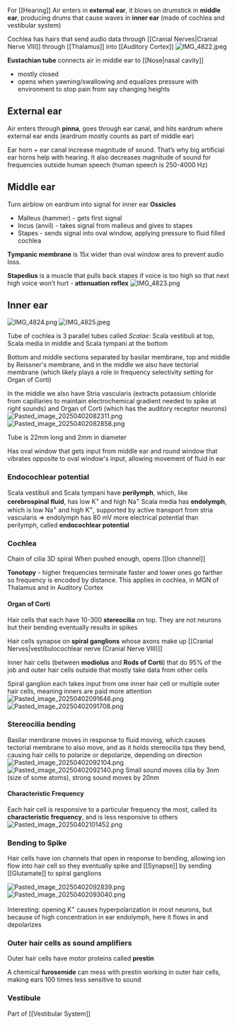 For [[Hearing]]
Air enters in **external ear**, it blows on drumstick in **middle ear**, producing drums that cause waves in **inner ear** (made of cochlea and vestibular system)

Cochlea has hairs that send audio data through [[Cranial Nerves|Cranial Nerve VIII]] through [[Thalamus]] into [[Auditory Cortex]]
![IMG_4822.jpeg](img_4822.jpeg)

**Eustachian tube** connects air in middle ear to [[Nose|nasal cavity]]

* mostly closed
* opens when yawning/swallowing and equalizes pressure with environment to stop pain from say changing heights

## External ear

Air enters through **pinna**, goes through ear canal, and hits eardrum where external ear ends (eardrum mostly counts as part of middle ear)

Ear horn + ear canal increase magnitude of sound. That’s why big artificial ear horns help with hearing.
It also decreases magnitude of sound for frequencies outside human speech (human speech is 250-4000 Hz)

## Middle ear

Turn airblow on eardrum into signal for inner ear
**Ossicles**

* Malleus (hammer) - gets first signal
* Incus (anvil) - takes signal from malleus and gives to stapes
* Stapes - sends signal into oval window, applying pressure to fluid filled cochlea

**Tympanic membrane** is 15x wider than oval window area to prevent audio loss.

**Stapedius** is a muscle that pulls back stapes if voice is too high so that next high voice won’t hurt - **attenuation reflex**
![IMG_4823.png](img_4823.png)

## Inner ear

![IMG_4824.png](img_4824.png)
![IMG_4825.jpeg](img_4825.jpeg)

Tube of cochlea is 3 parallel tubes called *Scalae*: Scala vestibuli at top, Scala media in middle and Scala tympani at the bottom

Bottom and middle sections separated by basilar membrane, top and middle by Reissner's membrane, and in the middle we also have tectorial membrane (which likely plays a role in frequency selectivity setting for Organ of Corti)

In the middle we also have Stria vascularis (extracts potassium chloride from capillaries to maintain electrochemical gradient needed to spike at right sounds) and Organ of Corti (which has the auditory receptor neurons)
![Pasted_image_20250402082311.png](pasted_image_20250402082311.png)
![Pasted_image_20250402082858.png](pasted_image_20250402082858.png)

Tube is 22mm long and 2mm in diameter

Has oval window that gets input from middle ear and round window that vibrates opposite to oval window's input, allowing movement of fluid in ear

### Endocochlear potential

Scala vestibuli and Scala tympani have **perilymph**, which, like **cerebrospinal fluid**, has low K<sup>+</sup> and high Na<sup>+</sup>
Scala media has **endolymph**, which is low Na<sup>+</sup> and high K<sup>+</sup>, supported by active transport from stria vascularis => endolymph has 80 mV more electrical potential than perilymph, called **endocochlear potential**

### Cochlea

Chain of cilia
3D spiral
When pushed enough, opens [[Ion channel]]

**Tonotopy** - higher frequencies terminate faster and lower ones go farther so frequency is encoded by distance. This applies in cochlea, in MGN of Thalamus and in Auditory Cortex

#### Organ of Corti

Hair cells that each have 10-300 **stereocilia** on top. They are not neurons but their bending eventually results in spikes

Hair cells synapse on **spiral ganglions** whose axons make up [[Cranial Nerves|vestibulocochlear nerve (Cranial Nerve VIII)]]

Inner hair cells (between **modiolus** and **Rods of Corti**) that do 95% of the job and outer hair cells outside that mostly take data from other cells

Spiral ganglion each takes input from one inner hair cell or multiple outer hair cells, meaning inners are paid more attention
![Pasted_image_20250402091646.png](pasted_image_20250402091646.png)
![Pasted_image_20250402091708.png](pasted_image_20250402091708.png)

### Stereocilia bending

Basilar membrane moves in response to fluid moving, which causes tectorial membrane to also move, and as it holds stereocilia tips they bend, causing hair cells to polarize or depolarize, depending on direction
![Pasted_image_20250402092104.png](pasted_image_20250402092104.png)
![Pasted_image_20250402092140.png](pasted_image_20250402092140.png)
Small sound moves cilia by 3nm (size of some atoms), strong sound moves by 20nm

#### Characteristic Frequency

Each hair cell is responsive to a particular frequency the most, called its **characteristic frequency**, and is less responsive to others
![Pasted_image_20250402101452.png](pasted_image_20250402101452.png)

### Bending to Spike

Hair cells have ion channels that open in response to bending, allowing ion flow into hair cell so they eventually spike and [[Synapse]] by sending [[Glutamate]] to spiral ganglions

![Pasted_image_20250402092839.png](pasted_image_20250402092839.png)
![Pasted_image_20250402093040.png](pasted_image_20250402093040.png)

Interesting: opening K<sup>+</sup> causes hyperpolarization in most neurons, but because of high concentration in ear endolymph, here it flows in and depolarizes

### Outer hair cells as sound amplifiers

Outer hair cells have motor proteins called **prestin**

A chemical **furosemide** can mess with prestin working in outer hair cells, making ears 100 times less sensitive to sound

### Vestibule

Part of [[Vestibular System]]
